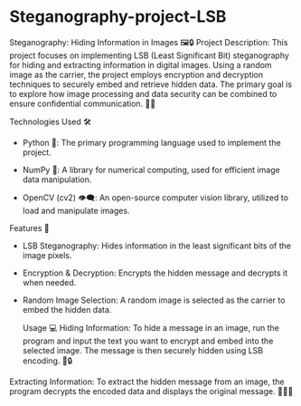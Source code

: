 # Steganography-project-LSB

Steganography: Hiding Information in Images 🖼️🔒
Project Description:
This project focuses on implementing LSB (Least Significant Bit) steganography for hiding and extracting information in digital images. Using a random image as the carrier, the project employs encryption and decryption techniques to securely embed and retrieve hidden data. The primary goal is to explore how image processing and data security can be combined to ensure confidential communication. 🔐💬

Technologies Used 🛠️
* Python 🐍: The primary programming language used to implement the project.

* NumPy 🔢: A library for numerical computing, used for efficient image data manipulation.

* OpenCV (cv2) 👁️‍🗨️: An open-source computer vision library, utilized to load and manipulate images.

Features 🌟
* LSB Steganography: Hides information in the least significant bits of the image pixels. 

* Encryption & Decryption: Encrypts the hidden message and decrypts it when needed. 

* Random Image Selection: A random image is selected as the carrier to embed the hidden data.
  
  Usage 💻
Hiding Information:
To hide a message in an image, run the program and input the text you want to encrypt and embed into the selected image. The message is then securely hidden using LSB encoding. 📝🔒

Extracting Information:
To extract the hidden message from an image, the program decrypts the encoded data and displays the original message. 📜🕵️‍♂️





